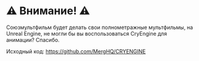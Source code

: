 # ⚠️ Внимание! ⚠️
Союзмультфильм будет делать свои полнометражные мультфильмы,
на Unreal Engine, не могли бы вы воспользоваться 
CryEngine для анимации? 
Спасибо.


Исходный код:
https://github.com/MergHQ/CRYENGINE
